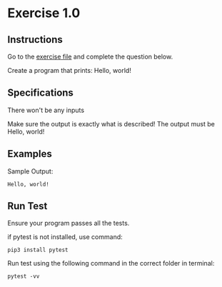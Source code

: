 # Exercise 1.0
## Instructions

Go to the [exercise file](exercise.py) and complete the question below.

Create a program that prints:
Hello, world!

## Specifications
There won't be any inputs

Make sure the output is exactly what is described! The output must be Hello, world!
## Examples

Sample Output:
```
Hello, world!
```
## Run Test
Ensure your program passes all the tests. 

if pytest is not installed, use command:
```
pip3 install pytest
```
Run test using the following command in the correct folder in terminal:
```
pytest -vv
```

